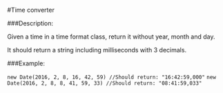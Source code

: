 #Time converter

###Description:

Given a time in a time format class, return it without year, month and day.

It should return a string including milliseconds with 3 decimals.

###Example:

`new Date(2016, 2, 8, 16, 42, 59) //Should return: "16:42:59,000"`
`new Date(2016, 2, 8, 8, 41, 59, 33) //Should return: "08:41:59,033"`